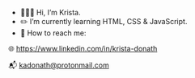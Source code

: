 - 🙋🏻‍♀️ Hi, I’m Krista.
- ✏️ I’m currently learning HTML, CSS & JavaScript.
- 📨 How to reach me:

🌐 https://www.linkedin.com/in/krista-donath

📬 kadonath@protonmail.com

<!---
kadonath/kadonath is a ✨ special ✨ repository because its `README.md` (this file) appears on your GitHub profile.
You can click the Preview link to take a look at your changes.
--->
